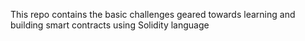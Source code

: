 This repo contains the basic challenges geared towards learning and building smart contracts using Solidity language
